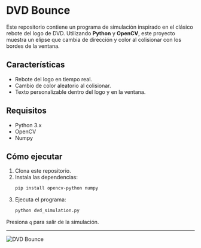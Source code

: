 # DVD Bounce 

Este repositorio contiene un programa de simulación inspirado en el clásico rebote del logo de DVD. Utilizando **Python** y **OpenCV**, este proyecto muestra un elipse que cambia de dirección y color al colisionar con los bordes de la ventana.

## Características
- Rebote del logo en tiempo real.
- Cambio de color aleatorio al colisionar.
- Texto personalizable dentro del logo y en la ventana.

## Requisitos
- Python 3.x
- OpenCV
- Numpy

## Cómo ejecutar
1. Clona este repositorio.
2. Instala las dependencias:
    ```bash
    pip install opencv-python numpy
    ```
3. Ejecuta el programa:
    ```bash
    python dvd_simulation.py
    ```

Presiona `q` para salir de la simulación.

----------

![DVD Bounce](https://user-images.githubusercontent.com/16246809/52517492-10f36000-2c4d-11e9-8021-6f048613b5a2.gif)
